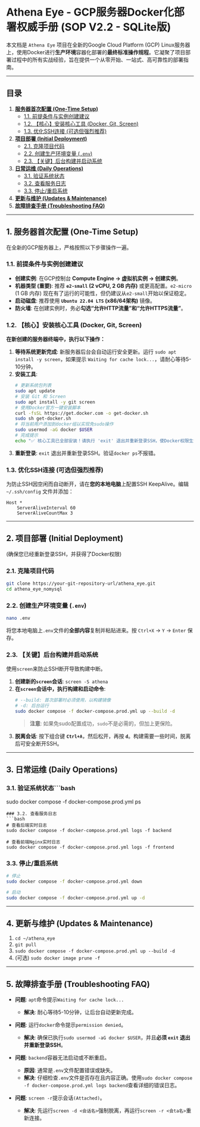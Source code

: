 # Athena Eye - GCP服务器Docker化部署权威手册 (SOP V2.2 - SQLite版)

本文档是 `Athena Eye` 项目在全新的Google Cloud Platform (GCP) Linux服务器上，使用Docker进行**生产环境**容器化部署的**最终标准操作规程**。它凝聚了项目部署过程中的所有实战经验，旨在提供一个从零开始、一站式、高可靠性的部署指南。

---

## 目录
1.  [**服务器首次配置 (One-Time Setup)**](#1-服务器首次配置-one-time-setup)
    *   [1.1. 前提条件与实例创建建议](#11-前提条件与实例创建建议)
    *   [1.2. 【核心】安装核心工具 (Docker, Git, Screen)](#12-核心安装核心工具-docker-git-screen)
    *   [1.3. 优化SSH连接 (可选但强烈推荐)](#13-优化ssh连接-可选但强烈推荐)
2.  [**项目部署 (Initial Deployment)**](#2-项目部署-initial-deployment)
    *   [2.1. 克隆项目代码](#21-克隆项目代码)
    *   [2.2. 创建生产环境变量 (`.env`)](#22-创建生产环境变量-env)
    *   [2.3. 【关键】后台构建并启动系统](#23-关键后台构建并启动系统)
3.  [**日常运维 (Daily Operations)**](#3-日常运维-daily-operations)
    *   [3.1. 验证系统状态](#31-验证系统状态)
    *   [3.2. 查看服务日志](#32-查看服务日志)
    *   [3.3. 停止/重启系统](#33-停止重启系统)
4.  [**更新与维护 (Updates & Maintenance)**](#4-更新与维护-updates--maintenance)
5.  [**故障排查手册 (Troubleshooting FAQ)**](#5-故障排查手册-troubleshooting-faq)

---

## 1. 服务器首次配置 (One-Time Setup)

在全新的GCP服务器上，严格按照以下步骤操作一遍。

### 1.1. 前提条件与实例创建建议
*   **创建实例**: 在GCP控制台 **Compute Engine -> 虚拟机实例 -> 创建实例**。
*   **机器类型 (重要)**: 推荐 **`e2-small` (2 vCPU, 2 GB 内存)** 或更高配置。`e2-micro` (1 GB 内存) 现在有了运行的可能性，但仍建议从`e2-small`开始以保证稳定。
*   **启动磁盘**: 推荐使用 **`Ubuntu 22.04 LTS` (x86/64架构)** 镜像。
*   **防火墙**: 在创建实例时，务必**勾选“允许HTTP流量”和“允许HTTPS流量”**。

### 1.2. 【核心】安装核心工具 (Docker, Git, Screen)

**在新创建的服务器终端中，执行以下操作：**

1.  **等待系统更新完成**: 新服务器后台会自动运行安全更新。运行 `sudo apt install -y screen`，如果提示 `Waiting for cache lock...`，请耐心等待5-10分钟。
2.  **安装工具**:
    ```bash
    # 更新系统包列表
    sudo apt update
    # 安装 Git 和 Screen
    sudo apt install -y git screen
    # 使用Docker官方一键安装脚本
    curl -fsSL https://get.docker.com -o get-docker.sh
    sudo sh get-docker.sh
    # 将当前用户添加到docker组以实现免sudo操作
    sudo usermod -aG docker $USER
    # 完成提示
    echo "✅ 核心工具已全部安装！请执行 'exit' 退出并重新登录SSH，使Docker权限生效。"
    ```
3.  **重新登录**: `exit` 退出并重新登录SSH。验证`docker ps`不报错。

### 1.3. 优化SSH连接 (可选但强烈推荐)
为防止SSH因空闲而自动断开，请在**您的本地电脑**上配置SSH KeepAlive。编辑 `~/.ssh/config` 文件并添加：
```
Host *
    ServerAliveInterval 60
    ServerAliveCountMax 3
```

---

## 2. 项目部署 (Initial Deployment)

(确保您已经重新登录SSH，并获得了Docker权限)

### 2.1. 克隆项目代码
```bash
git clone https://your-git-repository-url/athena_eye.git
cd athena_eye_nomysql
```

### 2.2. 创建生产环境变量 (`.env`)
```bash
nano .env
```
将您本地电脑上`.env`文件的**全部内容**复制并粘贴进来。按 `Ctrl+X` -> `Y` -> `Enter` 保存。

### 2.3. 【关键】后台构建并启动系统
使用`screen`来防止SSH断开导致构建中断。

1.  **创建新的`screen`会话**: `screen -S athena`
2.  **在`screen`会话中，执行构建和启动命令**:
    ```bash
    # --build: 首次部署时必须使用，以构建镜像
    # -d: 后台运行
    sudo docker compose -f docker-compose.prod.yml up --build -d
    ```
    > **注意**: 如果免sudo配置成功，`sudo`不是必需的，但加上更保险。
3.  **脱离会话**: 按下组合键 **`Ctrl+A`**，然后松开，再按 **`d`**。构建需要一些时间，脱离后可安全断开SSH。

---

## 3. 日常运维 (Daily Operations)

### 3.1. 验证系统状态```bash
sudo docker compose -f docker-compose.prod.yml ps
```
### 3.2. 查看服务日志
```bash
# 查看后端实时日志
sudo docker compose -f docker-compose.prod.yml logs -f backend

# 查看前端Nginx实时日志
sudo docker compose -f docker-compose.prod.yml logs -f frontend
```
### 3.3. 停止/重启系统
```bash
# 停止
sudo docker compose -f docker-compose.prod.yml down

# 启动
sudo docker compose -f docker-compose.prod.yml up -d
```
---

## 4. 更新与维护 (Updates & Maintenance)
1.  `cd ~/athena_eye`
2.  `git pull`
3.  `sudo docker compose -f docker-compose.prod.yml up --build -d`
4.  (可选) `sudo docker image prune -f`

---

## 5. 故障排查手册 (Troubleshooting FAQ)

*   **问题**: `apt`命令提示`Waiting for cache lock...`
    *   **解决**: 耐心等待5-10分钟，让后台自动更新完成。

*   **问题**: 运行`docker`命令提示`permission denied`。
    *   **解决**: 确保已执行`sudo usermod -aG docker $USER`，并且**必须 `exit` 退出并重新登录SSH**。

*   **问题**: `backend`容器无法启动或不断重启。
    *   **原因**: 通常是`.env`文件配置错误或缺失。
    *   **解决**: 仔细检查`.env`文件是否存在且内容正确。使用`sudo docker compose -f docker-compose.prod.yml logs backend`查看详细的错误日志。

*   **问题**: `screen -r`提示会话`(Attached)`。
    *   **解决**: 先运行`screen -d <会话名>`强制脱离，再运行`screen -r <会ta名>`重新连接。